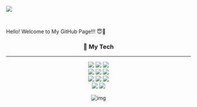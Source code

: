 <p>
  <img src="https://capsule-render.vercel.app/api?type=rect&color=gradient&customColorList=15&height=150&section=header&animation=fadeIn&fontAlignY=45&text=PUDDING&descAlignY=70&descAlign=62&fontSize=90"/>
</p>

<br>

Hello! Welcome to My GitHub Page!!! 😇📘

<div align="center">

### 🥲 My Tech

---

![](https://img.shields.io/badge/Linux-FCC624?style=for-the-badge&logo=linux&logoColor=black)
![](https://img.shields.io/badge/Cent%20OS-262577?style=for-the-badge&logo=CentOS&logoColor=white)
![](https://img.shields.io/badge/Ubuntu-E95420?style=for-the-badge&logo=ubuntu&logoColor=white) <br>
![](https://img.shields.io/badge/GNU%20Bash-4EAA25?style=for-the-badge&logo=GNU%20Bash&logoColor=white)
![](https://img.shields.io/badge/Python-3776AB?style=for-the-badge&logo=python&logoColor=white)
![](https://img.shields.io/badge/MySQL-005C84?style=for-the-badge&logo=mysql&logoColor=white)<br>
![](https://img.shields.io/badge/docker-%230db7ed.svg?style=for-the-badge&logo=docker&logoColor=white) 
![](https://img.shields.io/badge/Amazon_AWS-FF9900?style=for-the-badge&logo=amazonaws&logoColor=white) 
![](https://img.shields.io/badge/GIT-E44C30?style=for-the-badge&logo=git&logoColor=white) <br>
![](https://img.shields.io/badge/Java-ED8B00?style=for-the-badge&logo=openjdk&logoColor=white)
![](https://img.shields.io/badge/Adobe%20Photoshop-31A8FF?logo=adobephotoshop&logoColor=fff&style=for-the-badge)

![img](https://github.com/exrin3091/exrin3091/assets/116437605/6a0fd30c-e502-421b-a80f-11291c225d9f)

</div>
